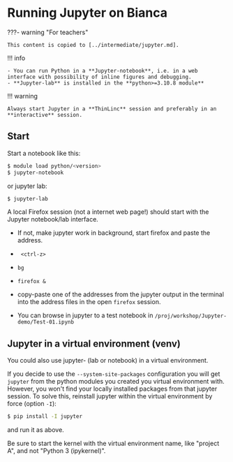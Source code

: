 # Running Jupyter on Bianca

???- warning "For teachers"

    This content is copied to [../intermediate/jupyter.md].


!!! info

    - You can run Python in a **Jupyter-notebook**, i.e. in a web interface with possibility of inline figures and debugging.
    - **Jupyter-lab** is installed in the **python>=3.10.8 module**

!!! warning

    Always start Jupyter in a **ThinLinc** session and preferably in an **interactive** session.


## Start

Start a notebook like this:

```bash
$ module load python/<version>
$ jupyter-notebook
```
or jupyter lab:

``` bash
$ jupyter-lab
```

A local Firefox session (not a internet web page!) should start with the Jupyter notebook/lab interface. 
- If not, make jupyter work in background, start firefox and paste the address.
- `` <ctrl-z>``
- ``bg``
- ``firefox &``
- copy-paste one of the addresses from the jupyter output in the terminal into the address files in the open ``firefox`` session.

- You can browse in jupyter to a test notebook in ``/proj/workshop/Jupyter-demo/Test-01.ipynb``

## Jupyter in a virtual environment (venv)

You could also use jupyter- (lab or notebook) in a virtual environment.

If you decide to use the ``--system-site-packages`` configuration you will get ``jupyter`` from the python modules you created you virtual environment with.
However, you won't find your locally installed packages from that jupyter session. To solve this, reinstall jupyter within the virtual environment by force (option ``-I``):

```bash
$ pip install -I jupyter
```
and run it as above.

Be sure to start the kernel with the virtual environment name, like "project A", and not "Python 3 (ipykernel)".
      
